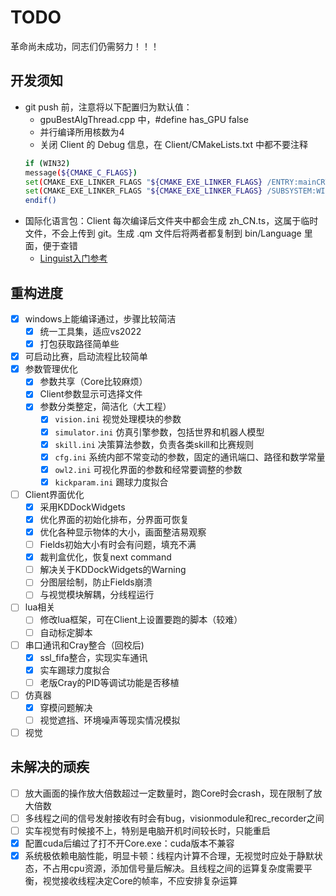 # TODO

革命尚未成功，同志们仍需努力！！！

## 开发须知

- git push 前，注意将以下配置归为默认值：
	- gpuBestAlgThread.cpp 中，#define has_GPU false
	- 并行编译所用核数为4
	- 关闭 Client 的 Debug 信息，在 Client/CMakeLists.txt 中都不要注释
	```bash
	if (WIN32)
    message(${CMAKE_C_FLAGS})
    set(CMAKE_EXE_LINKER_FLAGS "${CMAKE_EXE_LINKER_FLAGS} /ENTRY:mainCRTStartup")
    set(CMAKE_EXE_LINKER_FLAGS "${CMAKE_EXE_LINKER_FLAGS} /SUBSYSTEM:WINDOWS")
	endif()
	```
- 国际化语言包：Client 每次编译后文件夹中都会生成 zh_CN.ts，这属于临时文件，不会上传到 git。生成 .qm 文件后将两者都复制到 bin/Language 里面，便于查错
  - [Linguist入门参考](https://gitlab.com/src-ssl/src/-/wikis/Software/Qt%E5%A4%9A%E8%AF%AD%E8%A8%80%E5%88%87%E6%8D%A2%E7%9A%84%E5%AE%9E%E7%8E%B0)

## 重构进度

- [x] windows上能编译通过，步骤比较简洁
	- [x] 统一工具集，适应vs2022
	- [x] 打包获取路径简单些
- [x] 可启动比赛，启动流程比较简单
- [x] 参数管理优化
	- [x] 参数共享（Core比较麻烦）
	- [x] Client参数显示可选择文件
	- [x] 参数分类整定，简洁化（大工程）
		- [x] `vision.ini` 视觉处理模块的参数
		- [x] `simulator.ini` 仿真引擎参数，包括世界和机器人模型
		- [x] `skill.ini` 决策算法参数，负责各类skill和比赛规则
		- [x] `cfg.ini` 系统内部不常变动的参数，固定的通讯端口、路径和数学常量
		- [x] `owl2.ini` 可视化界面的参数和经常要调整的参数
		- [x] `kickparam.ini` 踢球力度拟合
- [ ] Client界面优化
	- [x] 采用KDDockWidgets
	- [x] 优化界面的初始化排布，分界面可恢复
	- [x] 优化各种显示物体的大小，画面整洁易观察
	- [ ] Fields初始大小有时会有问题，填充不满
	- [x] 裁判盒优化，恢复next command
	- [ ] 解决关于KDDockWidgets的Warning
	- [ ] 分图层绘制，防止Fields崩溃
	- [ ] 与视觉模块解耦，分线程运行
- [ ] lua相关
	- [ ] 修改lua框架，可在Client上设置要跑的脚本（较难）
	- [ ] 自动标定脚本
- [ ] 串口通讯和Cray整合（回校后)
	- [x] ssl_fifa整合，实现实车通讯
	- [x] 实车踢球力度拟合
	- [ ] 老版Cray的PID等调试功能是否移植
- [ ] 仿真器
	- [x] 穿模问题解决
	- [ ] 视觉遮挡、环境噪声等现实情况模拟
- [ ] 视觉

## 未解决的顽疾

- [ ] 放大画面的操作放大倍数超过一定数量时，跑Core时会crash，现在限制了放大倍数
- [ ] 多线程之间的信号发射接收有时会有bug，visionmodule和rec_recorder之间
- [ ] 实车视觉有时候接不上，特别是电脑开机时间较长时，只能重启
- [x] 配置cuda后编过了打不开Core.exe：cuda版本不兼容
- [x] 系统极依赖电脑性能，明显卡顿：线程内计算不合理，无视觉时应处于静默状态，不占用cpu资源，添加信号量后解决。且线程之间的运算复杂度需要平衡，视觉接收线程决定Core的帧率，不应安排复杂运算
